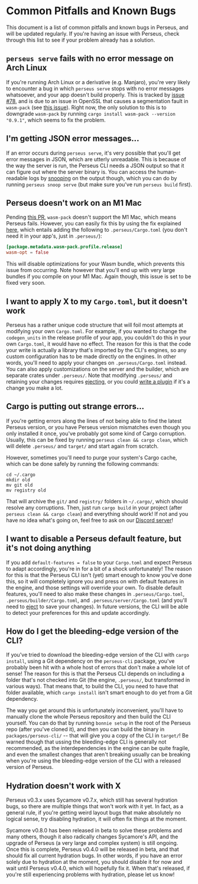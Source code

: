 # Common Pitfalls and Known Bugs

This document is a list of common pitfalls and known bugs in Perseus, and will be updated regularly. If you're having an issue with Perseus, check through this list to see if your problem already has a solution.

## `perseus serve` fails with no error message on Arch Linux

If you're running Arch Linux or a derivative (e.g. Manjaro), you're very likely to encounter a bug in which `perseus serve` stops with no error messages whatsoever, and your app doesn't build properly. This is tracked by [issue #78](https://github.com/arctic-hen7/perseus/issues/78), and is due to an issue in OpenSSL that causes a segmentation fault in `wasm-pack` (see [this issue](https://github.com/rustwasm/wasm-pack/issues/1079)). Right now, the only solution to this is to downgrade `wasm-pack` by running `cargo install wasm-pack --version "0.9.1"`, which seems to fix the problem.

## I'm getting JSON error messages...

If an error occurs during `perseus serve`, it's very possible that you'll get error messages in JSON, which are utterly unreadable. This is because of the way the server is run, the Perseus CLI needs a JSON output so that it can figure out where the server binary is. You can access the human-readable logs by [snooping](:reference/snooping) on the output though, which you can do by running `perseus snoop serve` (but make sure you've run `perseus build` first).

## Perseus doesn't work on an M1 Mac

Pending [this PR](https://github.com/rustwasm/wasm-pack/pull/1088), `wasm-pack` doesn't support the M1 Mac, which means Perseus fails. However, you can easily fix this by using the fix explained [here](https://github.com/arctic-hen7/perseus/issues/89), which entails adding the following to `.perseus/Cargo.toml` (you don't need it in your app's, just in `.perseus/`):

```toml
[package.metadata.wasm-pack.profile.release]
wasm-opt = false
```

This will disable optimizations for your Wasm bundle, which prevents this issue from occurring. Note however that you'll end up with very large bundles if you compile on your M1 Mac. Again though, this issue is set to be fixed very soon.

## I want to apply X to my `Cargo.toml`, but it doesn't work

Perseus has a rather unique code structure that will foil most attempts at modifying your own `Cargo.toml`. For example, if you wanted to change the `codegen_units` in the release profile of your app, you couldn't do this in your own `Cargo.toml`, it would have no effect. The reason for this is that the code your write is actually a library that's imported by the CLI's engines, so any custom configuration has to be made directly on the engines. In other words, you'll need to apply your changes on `.perseus/Cargo.toml` instead. You can also apply customizations on the server and the builder, which are separate crates under `.perseus/`. Note that modifying `.perseus/` and retaining your changes requires [ejecting](:reference/ejecting), or you could [write a plugin](:reference/plugins/writing) if it's a change you make a lot.

## Cargo is putting out strange errors...

If you're getting errors along the lines of not being able to find the latest Perseus version, or you have Perseus version mismatches even though you only installed it once, you've probably got some kind of Cargo corruption. Usually, this can be fixed by running `perseus clean && cargo clean`, which will delete `.perseus/` and `target/` and start again from scratch.

However, sometimes you'll need to purge your system's Cargo cache, which can be done safely by running the following commands:

```
cd ~/.cargo
mkdir old
mv git old
mv registry old
```

That will archive the `git/` and `registry/` folders in `~/.cargo/`, which should resolve any corruptions. Then, just run `cargo build` in your project (after `perseus clean && cargo clean`) and everything should work! If not and you have no idea what's going on, feel free to ask on our [Discord server](https://discord.com/invite/GNqWYWNTdp)!

## I want to disable a Perseus default feature, but it's not doing anything

If you add `default-features = false` to your `Cargo.toml` and expect Perseus to adapt accordingly, you're in for a bit of a shock unfortunately! The reason for this is that the Perseus CLI isn't (yet) smart enough to know you've done this, so it will completely ignore you and press on with default features in the engine, and those settings will override your own. To disable default features, you'll need to also make these changes in `.perseus/Cargo.toml`, `.perseus/builder/Cargo.toml`, and `.perseus/server/Cargo.toml` (and you'll need to [eject](:reference/ejecting) to save your changes). In future versions, the CLI will be able to detect your preferences for this and update accordingly.

## How do I get the bleeding-edge version of the CLI?

If you've tried to download the bleeding-edge version of the CLI with `cargo install`, using a Git dependency on the `perseus-cli` package, you've probably been hit with a whole host of errors that don't make a whole lot of sense! The reason for this is that the Perseus CLI depends on including a folder that's not checked into Git (the engine, `.perseus/`, but transformed in various ways). That means that, to build the CLI, you need to have that folder available, which `cargo install` isn't smart enough to do yet from a Git dependency.

The way you get around this is unfortunately inconvenient, you'll have to manually clone the whole Perseus repository and then build the CLI yourself. You can do that by running `bonnie setup` in the root of the Perseus repo (after you've cloned it), and then you can build the binary in `packages/perseus-cli/` -- that will give you a copy of the CLI in `target/`! Be warned though that ussing the bleeding-edge CLI is generally not recommended, as the interdependencies in the engine can be quite fragile, and even the smallest changes that aren't breaking usually can be breaking when you're using the bleeding-edge version of the CLI with a released version of Perseus.

## Hydration doesn't work with X

Perseus v0.3.x uses Sycamore v0.7.x, which still has several hydration bugs, so there are multiple things that won't work with it yet. In fact, as a general rule, if you're getting weird layout bugs that make absolutely no logical sense, try disabling hydration, it will often fix things at the moment.

Sycamore v0.8.0 has been released in beta to solve these problems and many others, though it also radically changes Sycamore's API, and the upgrade of Perseus (a very large and complex system) is still ongoing. Once this is complete, Perseus v0.4.0 will be released in beta, and that should fix all current hydration bugs. In other words, if you have an error solely due to hydration at the moment, you should disable it for now and wait until Perseus v0.4.0, which will hopefully fix it. When that's released, if you're still experiencing problems with hydration, please let us know!
